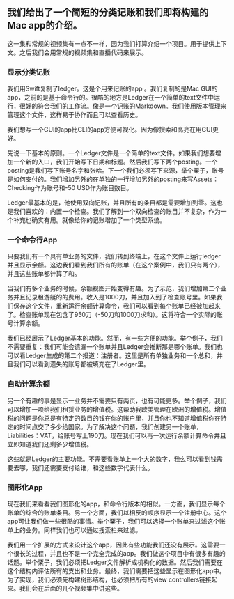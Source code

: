 ## 我们给出了一个简短的分类记账和我们即将构建的Mac app的介绍。

这一集和常规的视频集有一点不一样，因为我们打算介绍一个项目。用于提供上下文。之后我们会用常规的视频集和直播代码来展示。

### 显示分类记账
我们用Swift复制了ledger。这是个用来记账的app
。我们复制的是Mac GUI的app，之前的是基于命令行的。很酷的地方是Ledger在一个简单的text文件中运行，很好的符合我们的工作流。像是一个记账的Markdown。我们使用版本管理来管理这个文件，这样易于协作而且可以查看历史。


我们想写一个GUI的app比CLI的app方便可视化。因为像搜索和高亮在用GUI更好。

先说一下基本的原则。一个Ledger文件是一个简单的text文件。如果我们想要增加一个新的入口，我们开始写下日期和标题。然后我们写下两个posting。一个posting是我们写下账号名字和张哈。下一个我们必须写下来源，举个栗子，账号是如何支付的。我们增加另外的在单独的一行增加另外的posting来写Assets：Checking作为账号和-50 USD作为账目数目。

Ledger最基本的是，他使用双向记账，并且所有的条目都是需要增加到零。这也是我们喜欢的：内置一个检查。我们了解到一个双向检查的账目并不复杂，作为一个补充也确实有用。就像给你的记账增加了一个类型系统。


### 一个命令行App
只要我们有一个具有单业务的文件，我们转到终端上，在这个文件上运行ledger并且显示余额。这边我们看到我们所有的账单（在这个案例中，我们只有两个），并且这些账单都计算了和。

当我们有多个业务的时候，余额视图开始变得有趣。为了示范，我们增加第二个业务并且记录租游艇的的费用。收入是1000刀，并且加入到了检查账号里。如果我们保存这个文件，重新运行余额计算命令，我们可以看到每个账单已经被加起来了。检查账单现在包含了950刀（-50刀和1000刀求和）。这将符合一个实际的账号计算余额。

我们已经展示了Ledger基本的功能。然而，有一些方便的功能。举个例子，我们不需要重复：我们可能会遗漏一个账单并且Ledger会推断那是哪个账单。我们也可以看Ledger生成的第二个报道：注册者。这里是所有单独业务和一个总和，并且我们可以看到遗失的账号都被填充在了Ledger里。

### 自动计算余额
另一个有趣的事是显示一业务并不需要只有两页，也有可能更多。举个例子，我们可以增加一项给我们租赁业务的增值税。这帮助我欧美管理在欧洲的增值税。增值税的问题是你总是有特定的数目的钱在你的账户里，并且你也不知道增值税你在特定的时间点交了多少给国家。为了解决这个问题，我们创建另一个账单，Liabilities：VAT，给账号写上190刀。现在我们可以再一次运行余额计算命令并且立即知道我们还剩多少增值税。


这些就是Ledger的主要功能。不需要看账单上一个大的数字，我么可以看到钱需要去哪，我们还需要支付给谁，和这些数字代表什么。

### 图形化App
现在我们来看看我们图形化的app，和命令行版本的相似。一方面，我们显示每个账单的综合的账单条目。另一个方面，我们以相反的顺序显示一个注册中心。这个app可让我们做一些很酷的事情。举个栗子，我们可以选择一个账单来过滤这个账单上的业务。同样我们也可以通过搜索栏来过滤。


我们用一个扩展的方式来设计这个app，因此有些功能我们还没有展示。这需要一个很长的过程，并且也不是一个完全完成的app。我们做这个项目中有很多有趣的话题。举个栗子，我们必须把Ledger文件解析成机构化的数据。然后我们需要在这个结构内评估所有的支出和业务。最终，我们需要把这些显示在图形化app中。为了实现，我们必须先构建树形结构，也必须把所有的view controllers链接起来。我们会在后面的几个视频集中讲这些。



